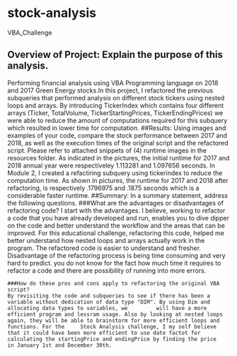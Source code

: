 # stock-analysis
VBA_Challenge
  ## Overview of Project: Explain the purpose of this analysis.
  Performing financial analysis using VBA Programming language on 2018 and 2017 Green Energy stocks.In this project, I refactored the previous subqueries that performed           analysis on different stock tickers using nested loops and arrays. By introducing TickerIndex which contains four different arrays (Ticker, TotalVolume, TickerStartingPrices,   TickerEndingPrices) we were able to reduce the amount of computations required for this subquery which resulted in lower time for computation.
  ##Results: Using images and examples of your code, compare the stock performance between 2017 and 2018, as well as the execution times of the original script and the           refactored script.
  Please refer to attached snippets of (4) runtime images in the resources folder. As indicated in the pictures, the initial runtime for 2017 and 2018 annual year were           respectiveley 1.113281 and 1.097656 seconds. In Module 2, I created a refactiring subquery using tickerindex to reduce the computation time. As shown in pictures, the runtime   for 2017 and 2018 after refactoring, is respectively .1796975 and .1875 seconds which is a considerable faster runtime.
  ##Summary: In a summary statement, address the following questions.
    ###What are the advantages or disadvantages of refactoring code?
    I start with the advantages. I believe, working to refactor a code that you have already developed and run, enables you to dive dipper on the code and better understand the    workflow and the areas that can be improved. For this educational challenge, refactoring this code, helped me better understand how nested loops and arrays actually work in    the program. The refactored code is easier to understand and fresher.
   Disadvantage of the refactoring process is being time consuming and very hard to predict. you do not know for the fact how much time it requires to refactor a code and          there are possibility of running into more errors.
    

    ###How do these pros and cons apply to refactoring the original VBA script?
    By revisiting the code and subqueries to see if there has been a variable without dedication of data type "DIM". By using Dim and allocating data types to variables, we         will have a more efficient program and lessram usage. Also by looking at nested loops again, they will be able to brainstorm for more efficient loops and functions. For the     Stock Analysis challenge, I my self believe that it could have been more efficient to use date factot for calculating the startingPrice and endingPrice by finding the price     in January 1st and December 30th.
